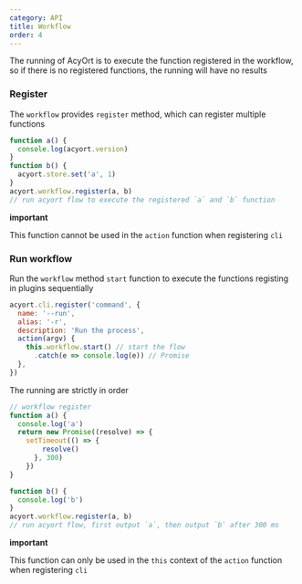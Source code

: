 ```yaml
---
category: API
title: Workflow
order: 4
---
```


The running of AcyOrt is to execute the function registered in the workflow, so if there is no registered functions, the running will have no results

### Register

The `workflow` provides `register` method, which can register multiple functions

```js
function a() {
  console.log(acyort.version)
}
function b() {
  acyort.store.set('a', 1)
}
acyort.workflow.register(a, b)
// run acyort flow to execute the registered `a` and `b` function
```

**important**

This function cannot be used in the `action` function when registering `cli`

### Run workflow

Run the `workflow` method `start` function to execute the functions registing in plugins sequentially

```js
acyort.cli.register('command', {
  name: '--run',
  alias: '-r',
  description: 'Run the process',
  action(argv) {
    this.workflow.start() // start the flow
      .catch(e => console.log(e)) // Promise
  },
})
```

The running are strictly in order

```js
// workflow register
function a() {
  console.log('a')
  return new Promise((resolve) => {
    setTimeout(() => {
        resolve()
      }, 300)
    })
}

function b() {
  console.log('b')
}
acyort.workflow.register(a, b)
// run acyort flow, first output `a`, then output `b` after 300 ms
```

**important**

This function can only be used in the `this` context of the `action` function when registering `cli`
